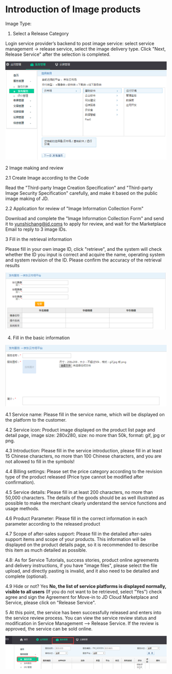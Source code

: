 # Introduction of Image products
Image Type:
1. Select a Release Category

Login service provider’s backend to post image service: select service management -> release service, select the image delivery type. Click "Next, Release Service" after the selection is completed.

![image](https://github.com/jdcloudcom/cn/blob/edit/documentation/Marketplace/Marketplace/MarketPlace-Image/%E9%95%9C%E5%83%8F1.png)

2 Image making and review

2.1 Create Image according to the Code

Read the "Third-party Image Creation Specification" and "Third-party Image Security Specification" carefully, and make it based on the public image making of JD.

2.2 Application for review of "Image Information Collection Form"

Download and complete the "Image Information Collection Form" and send it to yunshichang@jd.coms to apply for review, and wait for the Marketplace Email to reply to 3 image IDs.

3 Fill in the retrieval information

Please fill in your own image ID, click "retrieve", and the system will check whether the ID you input is correct and acquire the name, operating system and system revision of the ID. Please confirm the accuracy of the retrieval results

![image](https://github.com/jdcloudcom/cn/blob/edit/documentation/Marketplace/Marketplace/MarketPlace-Image/%E9%95%9C%E5%83%8F2.png)

4. Fill in the basic information

![image](https://github.com/jdcloudcom/cn/blob/edit/documentation/Marketplace/Marketplace/MarketPlace-Image/%E9%95%9C%E5%83%8F3.png)


4.1 Service name: Please fill in the service name, which will be displayed on the platform to the customer.

4.2 Service icon: Product image displayed on the product list page and detail page, image size: 280x280, size: no more than 50k, format: gif, jpg or png.

4.3 Introduction: Please fill in the service introduction, please fill in at least 15 Chinese characters, no more than 100 Chinese characters, and you are not allowed to fill in the <and>symbols!

4.4 Billing settings: Please set the price category according to the revision type of the product released (Price type cannot be modified after confirmation).

4.5 Service details: Please fill in at least 200 characters, no more than 50,000 characters. The details of the goods should be as well illustrated as possible to make the merchant clearly understand the service functions and usage methods.

4.6 Product Parameter: Please fill in the correct information in each parameter according to the released product

4.7 Scope of after-sales support: Please fill in the detailed after-sales support items and scope of your products. This information will be displayed on the product details page, so it is recommended to describe this item as much detailed as possible.

4.8: As for Service Tutorials, success stories, product online agreements and delivery instructions, if you have "image files", please select the file upload, and directly pasting is invalid, and it also need to be detailed and complete (optional).

4.9 Hide or not? Yes **No, the list of service platforms is displayed normally, visible to all users** (If you do not want to be retrieved, select "Yes") check agree and sign the  Agreement for Move-in to JD Cloud Marketplace and Service, please click on "Release Service".



5 At this point, the service has been successfully released and enters into the service review process. You can view the service review status and modification in Service Management --> Release Service. If the review is approved, the service can be sold online.

![image](https://github.com/jdcloudcom/cn/blob/edit/documentation/Marketplace/Marketplace/MarketPlace-Image/%E9%95%9C%E5%83%8F4.png)
